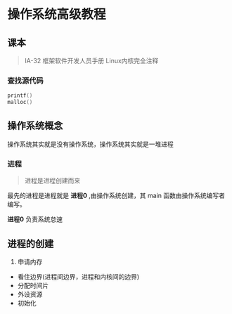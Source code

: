 # 操作系统高级教程

## 课本

> IA-32 框架软件开发人员手册
> Linux内核完全注释

### 查找源代码

```c
printf()
malloc()

```

## 操作系统概念

操作系统其实就是没有操作系统，操作系统其实就是一堆进程

### 进程

> 进程是进程创建而来

最先的进程是进程就是 **进程0** ,由操作系统创建，其 main 函数由操作系统编写者编写。

**进程0** 负责系统怠速



## 进程的创建

1. 申请内存
- 看住边界(进程间边界，进程和内核间的边界)
- 分配时间片
- 外设资源
- 初始化
